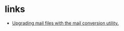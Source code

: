 # links

* [Upgrading mail files with the mail conversion utility.](https://help.hcltechsw.com/domino/11.0.0/upgr_upgradingmailfileswiththemailconversionutility_t.html)
